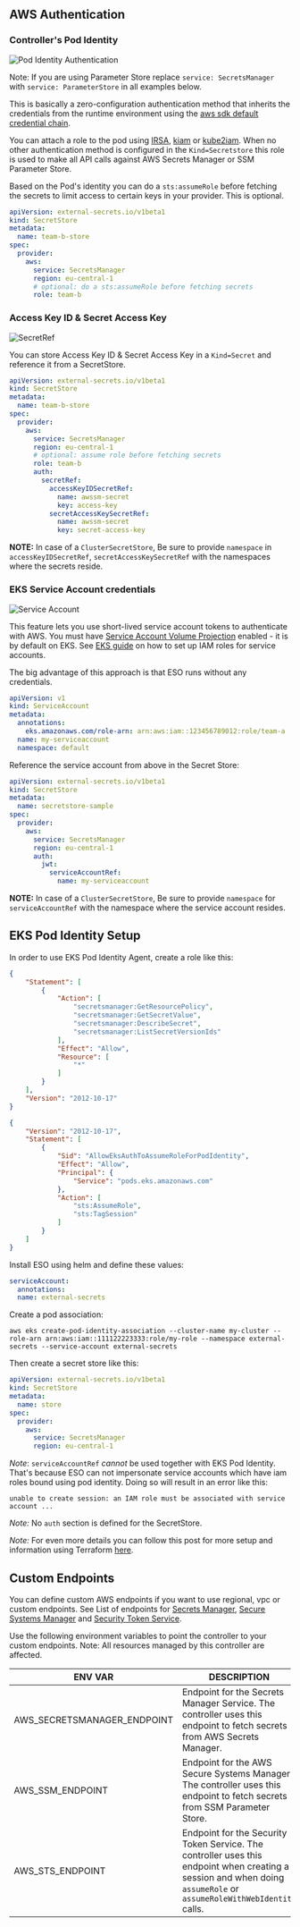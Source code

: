 ## AWS Authentication

### Controller's Pod Identity

![Pod Identity Authentication](../pictures/diagrams-provider-aws-auth-pod-identity.png)

Note: If you are using Parameter Store replace `service: SecretsManager` with `service: ParameterStore` in all examples below.

This is basically a zero-configuration authentication method that inherits the credentials from the runtime environment using the [aws sdk default credential chain](https://docs.aws.amazon.com/sdk-for-java/v1/developer-guide/credentials.html#credentials-default).

You can attach a role to the pod using [IRSA](https://docs.aws.amazon.com/eks/latest/userguide/iam-roles-for-service-accounts.html), [kiam](https://github.com/uswitch/kiam) or [kube2iam](https://github.com/jtblin/kube2iam). When no other authentication method is configured in the `Kind=Secretstore` this role is used to make all API calls against AWS Secrets Manager or SSM Parameter Store.

Based on the Pod's identity you can do a `sts:assumeRole` before fetching the secrets to limit access to certain keys in your provider. This is optional.

```yaml
apiVersion: external-secrets.io/v1beta1
kind: SecretStore
metadata:
  name: team-b-store
spec:
  provider:
    aws:
      service: SecretsManager
      region: eu-central-1
      # optional: do a sts:assumeRole before fetching secrets
      role: team-b
```

### Access Key ID & Secret Access Key

![SecretRef](../pictures/diagrams-provider-aws-auth-secret-ref.png)

You can store Access Key ID & Secret Access Key in a `Kind=Secret` and reference it from a SecretStore.

```yaml
apiVersion: external-secrets.io/v1beta1
kind: SecretStore
metadata:
  name: team-b-store
spec:
  provider:
    aws:
      service: SecretsManager
      region: eu-central-1
      # optional: assume role before fetching secrets
      role: team-b
      auth:
        secretRef:
          accessKeyIDSecretRef:
            name: awssm-secret
            key: access-key
          secretAccessKeySecretRef:
            name: awssm-secret
            key: secret-access-key
```

**NOTE:** In case of a `ClusterSecretStore`, Be sure to provide `namespace` in `accessKeyIDSecretRef`, `secretAccessKeySecretRef` with the namespaces where the secrets reside.

### EKS Service Account credentials

![Service Account](../pictures/diagrams-provider-aws-auth-service-account.png)

This feature lets you use short-lived service account tokens to authenticate with AWS.
You must have [Service Account Volume Projection](https://kubernetes.io/docs/tasks/configure-pod-container/configure-service-account/#service-account-token-volume-projection) enabled - it is by default on EKS. See [EKS guide](https://docs.aws.amazon.com/eks/latest/userguide/iam-roles-for-service-accounts-technical-overview.html) on how to set up IAM roles for service accounts.

The big advantage of this approach is that ESO runs without any credentials.

```yaml
apiVersion: v1
kind: ServiceAccount
metadata:
  annotations:
    eks.amazonaws.com/role-arn: arn:aws:iam::123456789012:role/team-a
  name: my-serviceaccount
  namespace: default
```

Reference the service account from above in the Secret Store:

```yaml
apiVersion: external-secrets.io/v1beta1
kind: SecretStore
metadata:
  name: secretstore-sample
spec:
  provider:
    aws:
      service: SecretsManager
      region: eu-central-1
      auth:
        jwt:
          serviceAccountRef:
            name: my-serviceaccount
```

**NOTE:** In case of a `ClusterSecretStore`, Be sure to provide `namespace` for `serviceAccountRef` with the namespace where the service account resides.

## EKS Pod Identity Setup

In order to use EKS Pod Identity Agent, create a role like this:

```json
{
    "Statement": [
        {
            "Action": [
                "secretsmanager:GetResourcePolicy",
                "secretsmanager:GetSecretValue",
                "secretsmanager:DescribeSecret",
                "secretsmanager:ListSecretVersionIds"
            ],
            "Effect": "Allow",
            "Resource": [
                "*"
            ]
        }
    ],
    "Version": "2012-10-17"
}
```

```json
{
    "Version": "2012-10-17",
    "Statement": [
        {
            "Sid": "AllowEksAuthToAssumeRoleForPodIdentity",
            "Effect": "Allow",
            "Principal": {
                "Service": "pods.eks.amazonaws.com"
            },
            "Action": [
                "sts:AssumeRole",
                "sts:TagSession"
            ]
        }
    ]
}

```


Install ESO using helm and define these values:

```yaml
serviceAccount:
  annotations:
  name: external-secrets
```

Create a pod association:

```
aws eks create-pod-identity-association --cluster-name my-cluster --role-arn arn:aws:iam::111122223333:role/my-role --namespace external-secrets --service-account external-secrets
```

Then create a secret store like this:

```yaml
apiVersion: external-secrets.io/v1beta1
kind: SecretStore
metadata:
  name: store
spec:
  provider:
    aws:
      service: SecretsManager
      region: eu-central-1
```


_Note_: `serviceAccountRef` _cannot_ be used together with EKS Pod Identity. That's because ESO can not impersonate
service accounts which have iam roles bound using pod identity. Doing so will result in an error like this:
```
unable to create session: an IAM role must be associated with service account ...
```

_Note:_ No `auth` section is defined for the SecretStore.

_Note:_ For even more details you can follow this post for more setup and information using Terraform [here](https://containscloud.com/2024/03/24/integrating-aws-secrets-manager-to-eks-using-external-secrets/).


## Custom Endpoints

You can define custom AWS endpoints if you want to use regional, vpc or custom endpoints. See List of endpoints for [Secrets Manager](https://docs.aws.amazon.com/general/latest/gr/asm.html), [Secure Systems Manager](https://docs.aws.amazon.com/general/latest/gr/ssm.html) and [Security Token Service](https://docs.aws.amazon.com/general/latest/gr/sts.html).

Use the following environment variables to point the controller to your custom endpoints. Note: All resources managed by this controller are affected.

| ENV VAR                     | DESCRIPTION                                                                                                                                                          |
| --------------------------- | -------------------------------------------------------------------------------------------------------------------------------------------------------------------- |
| AWS_SECRETSMANAGER_ENDPOINT | Endpoint for the Secrets Manager Service. The controller uses this endpoint to fetch secrets from AWS Secrets Manager.                                               |
| AWS_SSM_ENDPOINT            | Endpoint for the AWS Secure Systems Manager. The controller uses this endpoint to fetch secrets from SSM Parameter Store.                                            |
| AWS_STS_ENDPOINT            | Endpoint for the Security Token Service. The controller uses this endpoint when creating a session and when doing `assumeRole` or `assumeRoleWithWebIdentity` calls. |

